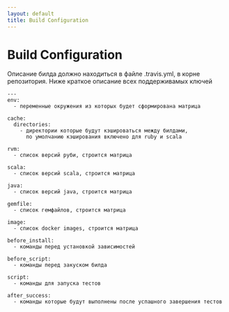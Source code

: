 ```yaml
---
layout: default
title: Build Configuration
---
```


# Build Configuration

Описание билда должно находиться в файле .travis.yml, в корне репозитория.
Ниже краткое описание всех поддерживамых ключей

    ---
    env:
      - переменные окружения из которых будет сформирована матрица

    cache:
      directories:
        - директории которые будут кэшироваться между билдами,
          по умолчанию кэширования включено для ruby и scala

    rvm:
      - список версий руби, строится матрица

    scala:
      - список версий scala, строится матрица

    java:
      - список версий java, строится матрица

    gemfile:
      - список гемфайлов, строится матрица

    image:
      - список docker images, строится матрица

    before_install:
      - команды перед установкой зависимостей

    before_script:
      - команды перед закуском билда

    script:
      - команды для запуска тестов

    after_success:
      - команды которые будут выполнены после успашного завершения тестов
